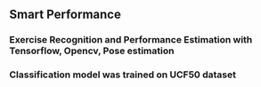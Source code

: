 ## Smart Performance
### Exercise Recognition and Performance Estimation with Tensorflow, Opencv, Pose estimation
### Classification model was trained on UCF50 dataset